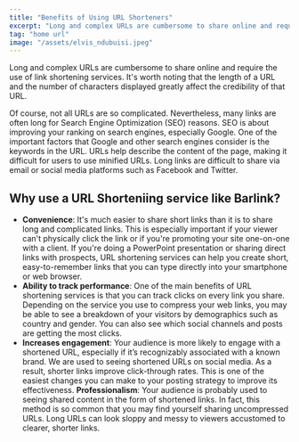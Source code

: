 ```yaml
---
title: "Benefits of Using URL Shorteners"
excerpt: "Long and complex URLs are cumbersome to share online and require the use of link shortening services. It's worth noting that the length of a URL and the number of characters..."
tag: "home url"
image: "/assets/elvis_ndubuisi.jpeg"
---
```


Long and complex URLs are cumbersome to share online and require the use of link shortening services. It's worth noting that the length of a URL and the number of characters displayed greatly affect the credibility of that URL.

Of course, not all URLs are so complicated. Nevertheless, many links are often long for Search Engine Optimization (SEO) reasons. SEO is about improving your ranking on search engines, especially Google. One of the important factors that Google and other search engines consider is the keywords in the URL. URLs help describe the content of the page, making it difficult for users to use minified URLs. Long links are difficult to share via email or social media platforms such as Facebook and Twitter.

## Why use a URL Shorteniing service like Barlink?

- **Convenience**: It's much easier to share short links than it is to share long and complicated links. This is especially important if your viewer can't physically click the link or if you're promoting your site one-on-one with a client. If you're doing a PowerPoint presentation or sharing direct links with prospects, URL shortening services can help you create short, easy-to-remember links that you can type directly into your smartphone or web browser.
- **Ability to track performance**: One of the main benefits of URL shortening services is that you can track clicks on every link you share. Depending on the service you use to compress your web links, you may be able to see a breakdown of your visitors by demographics such as country and gender. You can also see which social channels and posts are getting the most clicks.
- **Increases engagement**: Your audience is more likely to engage with a shortened URL, especially if it’s recognizably associated with a known brand. We are used to seeing shortened URLs on social media. As a result, shorter links improve click-through rates. This is one of the easiest changes you can make to your posting strategy to improve its effectiveness.
  **Professionalism**: Your audience is probably used to seeing shared content in the form of shortened links. In fact, this method is so common that you may find yourself sharing uncompressed URLs. Long URLs can look sloppy and messy to viewers accustomed to clearer, shorter links.
